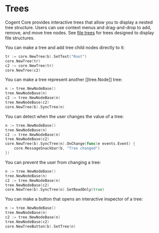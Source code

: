 # Trees

Cogent Core provides interactive trees that allow you to display a nested tree structure. Users can use context menus and drag-and-drop to add, remove, and move tree nodes. See [file trees](../other/file-trees) for trees designed to display file structures.

You can make a tree and add tree child nodes directly to it:

```Go
tr := core.NewTree(b).SetText("Root")
core.NewTree(tr)
c2 := core.NewTree(tr)
core.NewTree(c2)
```

You can make a tree represent another [[tree.Node]] tree:

```Go
n := tree.NewNodeBase()
tree.NewNodeBase(n)
c2 := tree.NewNodeBase(n)
tree.NewNodeBase(c2)
core.NewTree(b).SyncTree(n)
```

You can detect when the user changes the value of a tree:

```Go
n := tree.NewNodeBase()
tree.NewNodeBase(n)
c2 := tree.NewNodeBase(n)
tree.NewNodeBase(c2)
core.NewTree(b).SyncTree(n).OnChange(func(e events.Event) {
    core.MessageSnackbar(b, "Tree changed")
})
```

You can prevent the user from changing a tree:

```Go
n := tree.NewNodeBase()
tree.NewNodeBase(n)
c2 := tree.NewNodeBase(n)
tree.NewNodeBase(c2)
core.NewTree(b).SyncTree(n).SetReadOnly(true)
```

You can make a button that opens an interactive inspector of a tree:

```Go
n := tree.NewNodeBase()
tree.NewNodeBase(n)
c2 := tree.NewNodeBase(n)
tree.NewNodeBase(c2)
core.NewTreeButton(b).SetTree(n)
```
